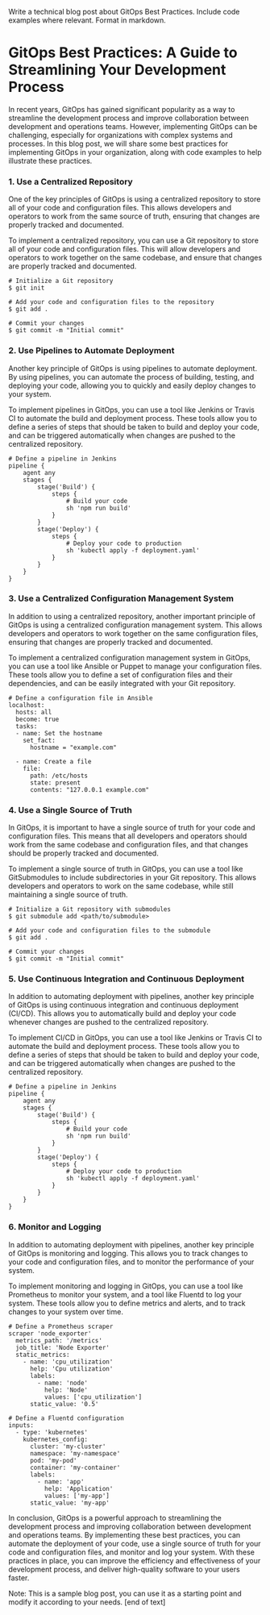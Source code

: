  Write a technical blog post about GitOps Best Practices. Include code examples where relevant. Format in markdown.
# GitOps Best Practices: A Guide to Streamlining Your Development Process

In recent years, GitOps has gained significant popularity as a way to streamline the development process and improve collaboration between development and operations teams. However, implementing GitOps can be challenging, especially for organizations with complex systems and processes. In this blog post, we will share some best practices for implementing GitOps in your organization, along with code examples to help illustrate these practices.
### 1. Use a Centralized Repository

One of the key principles of GitOps is using a centralized repository to store all of your code and configuration files. This allows developers and operators to work from the same source of truth, ensuring that changes are properly tracked and documented.

To implement a centralized repository, you can use a Git repository to store all of your code and configuration files. This will allow developers and operators to work together on the same codebase, and ensure that changes are properly tracked and documented.
```
# Initialize a Git repository
$ git init

# Add your code and configuration files to the repository
$ git add .

# Commit your changes
$ git commit -m "Initial commit"
```
### 2. Use Pipelines to Automate Deployment

Another key principle of GitOps is using pipelines to automate deployment. By using pipelines, you can automate the process of building, testing, and deploying your code, allowing you to quickly and easily deploy changes to your system.

To implement pipelines in GitOps, you can use a tool like Jenkins or Travis CI to automate the build and deployment process. These tools allow you to define a series of steps that should be taken to build and deploy your code, and can be triggered automatically when changes are pushed to the centralized repository.

```
# Define a pipeline in Jenkins
pipeline {
    agent any
    stages {
        stage('Build') {
            steps {
                # Build your code
                sh 'npm run build'
            }
        }
        stage('Deploy') {
            steps {
                # Deploy your code to production
                sh 'kubectl apply -f deployment.yaml'
            }
        }
    }
}
```

### 3. Use a Centralized Configuration Management System


In addition to using a centralized repository, another important principle of GitOps is using a centralized configuration management system. This allows developers and operators to work together on the same configuration files, ensuring that changes are properly tracked and documented.

To implement a centralized configuration management system in GitOps, you can use a tool like Ansible or Puppet to manage your configuration files. These tools allow you to define a set of configuration files and their dependencies, and can be easily integrated with your Git repository.

```
# Define a configuration file in Ansible
localhost:
  hosts: all
  become: true
  tasks:
  - name: Set the hostname
    set_fact:
      hostname = "example.com"

  - name: Create a file
    file:
      path: /etc/hosts
      state: present
      contents: "127.0.0.1 example.com"
```
### 4. Use a Single Source of Truth


In GitOps, it is important to have a single source of truth for your code and configuration files. This means that all developers and operators should work from the same codebase and configuration files, and that changes should be properly tracked and documented.

To implement a single source of truth in GitOps, you can use a tool like GitSubmodules to include subdirectories in your Git repository. This allows developers and operators to work on the same codebase, while still maintaining a single source of truth.

```
# Initialize a Git repository with submodules
$ git submodule add <path/to/submodule>

# Add your code and configuration files to the submodule
$ git add .

# Commit your changes
$ git commit -m "Initial commit"
```
### 5. Use Continuous Integration and Continuous Deployment


In addition to automating deployment with pipelines, another key principle of GitOps is using continuous integration and continuous deployment (CI/CD). This allows you to automatically build and deploy your code whenever changes are pushed to the centralized repository.

To implement CI/CD in GitOps, you can use a tool like Jenkins or Travis CI to automate the build and deployment process. These tools allow you to define a series of steps that should be taken to build and deploy your code, and can be triggered automatically when changes are pushed to the centralized repository.

```
# Define a pipeline in Jenkins
pipeline {
    agent any
    stages {
        stage('Build') {
            steps {
                # Build your code
                sh 'npm run build'
            }
        }
        stage('Deploy') {
            steps {
                # Deploy your code to production
                sh 'kubectl apply -f deployment.yaml'
            }
        }
    }
}
```

### 6. Monitor and Logging



In addition to automating deployment with pipelines, another key principle of GitOps is monitoring and logging. This allows you to track changes to your code and configuration files, and to monitor the performance of your system.


To implement monitoring and logging in GitOps, you can use a tool like Prometheus to monitor your system, and a tool like Fluentd to log your system. These tools allow you to define metrics and alerts, and to track changes to your system over time.


```
# Define a Prometheus scraper
scraper 'node_exporter'
  metrics_path: '/metrics'
  job_title: 'Node Exporter'
  static_metrics:
    - name: 'cpu_utilization'
      help: 'Cpu utilization'
      labels:
        - name: 'node'
          help: 'Node'
          values: ['cpu_utilization']
      static_value: '0.5'

# Define a Fluentd configuration
inputs:
  - type: 'kubernetes'
    kubernetes_config:
      cluster: 'my-cluster'
      namespace: 'my-namespace'
      pod: 'my-pod'
      container: 'my-container'
      labels:
        - name: 'app'
          help: 'Application'
          values: ['my-app']
      static_value: 'my-app'
```
In conclusion, GitOps is a powerful approach to streamlining the development process and improving collaboration between development and operations teams. By implementing these best practices, you can automate the deployment of your code, use a single source of truth for your code and configuration files, and monitor and log your system. With these practices in place, you can improve the efficiency and effectiveness of your development process, and deliver high-quality software to your users faster.

Note: This is a sample blog post, you can use it as a starting point and modify it according to your needs. [end of text]


